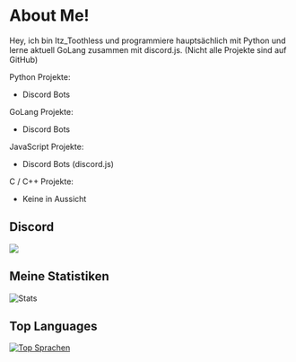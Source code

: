 # About Me!

Hey, ich bin Itz_Toothless und programmiere hauptsächlich mit Python und lerne aktuell GoLang zusammen mit discord.js.
(Nicht alle Projekte sind auf GitHub)

Python Projekte:
- Discord Bots

GoLang Projekte:
- Discord Bots

JavaScript Projekte:
- Discord Bots (discord.js)

C / C++ Projekte:
- Keine in Aussicht

## Discord

![](https://discord.c99.nl/widget/theme-3/705557092802625576.png)

## Meine Statistiken
![Stats](https://github-readme-stats.vercel.app/api?username=Itz-Toothless&count_private=true&show_icons=true&theme=radical)

## Top Languages  
[![Top Sprachen](https://github-readme-stats.vercel.app/api/top-langs/?username=Itz-Toothless)](https://github.com/Itz-Toothless/github-readme-stats)

